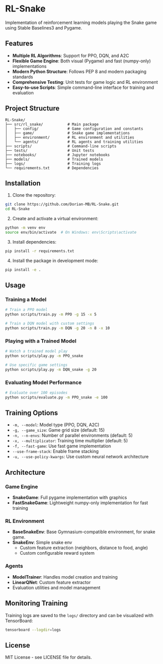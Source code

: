 # RL-Snake

Implementation of reinforcement learning models playing the Snake game using Stable Baselines3 and Pygame.

## Features

- **Multiple RL Algorithms**: Support for PPO, DQN, and A2C
- **Flexible Game Engine**: Both visual (Pygame) and fast (numpy-only) implementations
- **Modern Python Structure**: Follows PEP 8 and modern packaging standards
- **Comprehensive Testing**: Unit tests for game logic and RL environment
- **Easy-to-use Scripts**: Simple command-line interface for training and evaluation

## Project Structure

```
RL-Snake/
├── src/rl_snake/           # Main package
│   ├── config/             # Game configuration and constants
│   ├── game/               # Snake game implementations
│   ├── environment/        # RL environment and utilities
│   └── agents/             # RL agents and training utilities
├── scripts/                # Command-line scripts
├── tests/                  # Unit tests
├── notebooks/              # Jupyter notebooks
├── models/                 # Trained models
├── logs/                   # Training logs
└── requirements.txt        # Dependencies
```

## Installation

1. Clone the repository:
```bash
git clone https://github.com/Dorian-MB/RL-Snake.git
cd RL-Snake
```

2. Create and activate a virtual environment:
```bash
python -m venv env
source env/bin/activate  # On Windows: env\Scripts\activate
```

3. Install dependencies:
```bash
pip install -r requirements.txt
```

4. Install the package in development mode:
```bash
pip install -e .
```

## Usage

### Training a Model

```bash
# Train a PPO model
python scripts/train.py -m PPO -g 15 -x 5

# Train a DQN model with custom settings
python scripts/train.py -m DQN -g 20 -n 8 -x 10
```

### Playing with a Trained Model

```bash
# Watch a trained model play
python scripts/play.py -m PPO_snake

# Use specific game settings
python scripts/play.py -m DQN_snake -g 20
```

### Evaluating Model Performance

```bash
# Evaluate over 100 episodes
python scripts/evaluate.py -m PPO_snake -e 100
```

## Training Options

- `-m, --model`: Model type (PPO, DQN, A2C)
- `-g, --game_size`: Game grid size (default: 15)
- `-n, --n-envs`: Number of parallel environments (default: 5)
- `-x, --multiplicator`: Training time multiplier (default: 5)
- `-f, --fast-game`: Use fast game implementation
- `--use-frame-stack`: Enable frame stacking
- `-u, --use-policy-kwargs`: Use custom neural network architecture

## Architecture

### Game Engine
- **SnakeGame**: Full pygame implementation with graphics
- **FastSnakeGame**: Lightweight numpy-only implementation for fast training

### RL Environment
- **BaseSnakeEnv**: Base Gymnasium-compatible environment, for snake game.
- **SnakeEnv**: Simple snake env
    - Custom feature extraction (neighbors, distance to food, angle)
    - Custom configurable reward system

### Agents
- **ModelTrainer**: Handles model creation and training
- **LinearQNet**: Custom feature extractor
- Evaluation utilities and model management

## Monitoring Training

Training logs are saved to the `logs/` directory and can be visualized with TensorBoard:

```bash
tensorboard --logdir=logs
```

## License

MIT License - see LICENSE file for details.
